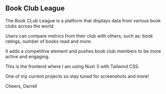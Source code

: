 ## Book Club League
The Book CLub League is a platform that displays data from various book clubs across the world.

Users can compare metrics from their club with others, such as: book ratings, number of books read and more.

It adds a competitive element and pushes book club members to be more active and engaging.

This is the frontend where I am using Nuxt 3 with Tailwind CSS.

One of my current projects so stay tuned for screenshots and more!

Cheers, Darrell
